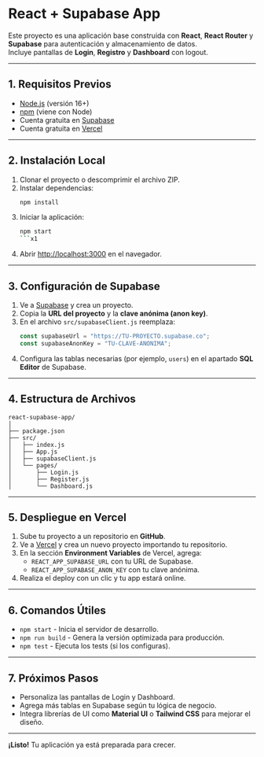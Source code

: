 # React + Supabase App

Este proyecto es una aplicación base construida con **React**, **React Router** y **Supabase** para autenticación y almacenamiento de datos.  
Incluye pantallas de **Login**, **Registro** y **Dashboard** con logout.

---

## **1. Requisitos Previos**
- [Node.js](https://nodejs.org/) (versión 16+)
- [npm](https://www.npmjs.com/) (viene con Node)
- Cuenta gratuita en [Supabase](https://supabase.com)
- Cuenta gratuita en [Vercel](https://vercel.com)

---

## **2. Instalación Local**
1. Clonar el proyecto o descomprimir el archivo ZIP.
2. Instalar dependencias:
   ```bash
   npm install
   ```
3. Iniciar la aplicación:
   ```bash
   npm start
   ```x1
4. Abrir [http://localhost:3000](http://localhost:3000) en el navegador.

---

## **3. Configuración de Supabase**
1. Ve a [Supabase](https://supabase.com) y crea un proyecto.
2. Copia la **URL del proyecto** y la **clave anónima (anon key)**.
3. En el archivo `src/supabaseClient.js` reemplaza:
   ```javascript
   const supabaseUrl = "https://TU-PROYECTO.supabase.co";
   const supabaseAnonKey = "TU-CLAVE-ANONIMA";
   ```
4. Configura las tablas necesarias (por ejemplo, `users`) en el apartado **SQL Editor** de Supabase.

---

## **4. Estructura de Archivos**
```
react-supabase-app/
│
├── package.json
├── src/
│   ├── index.js
│   ├── App.js
│   ├── supabaseClient.js
│   └── pages/
│       ├── Login.js
│       ├── Register.js
│       └── Dashboard.js
```

---

## **5. Despliegue en Vercel**
1. Sube tu proyecto a un repositorio en **GitHub**.
2. Ve a [Vercel](https://vercel.com) y crea un nuevo proyecto importando tu repositorio.
3. En la sección **Environment Variables** de Vercel, agrega:
   - `REACT_APP_SUPABASE_URL` con tu URL de Supabase.
   - `REACT_APP_SUPABASE_ANON_KEY` con tu clave anónima.
4. Realiza el deploy con un clic y tu app estará online.

---

## **6. Comandos Útiles**
- `npm start` - Inicia el servidor de desarrollo.
- `npm run build` - Genera la versión optimizada para producción.
- `npm test` - Ejecuta los tests (si los configuras).

---

## **7. Próximos Pasos**
- Personaliza las pantallas de Login y Dashboard.
- Agrega más tablas en Supabase según tu lógica de negocio.
- Integra librerías de UI como **Material UI** o **Tailwind CSS** para mejorar el diseño.

---
**¡Listo!** Tu aplicación ya está preparada para crecer.